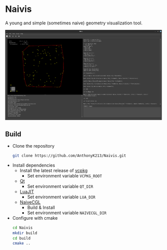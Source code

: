 # Naivis

A young and simple (sometimes naive) geometry visualization tool.

![Naivis](./doc/Naivis.png)

## Build
- Clone the repository
  ```sh
  git clone https://github.com/AnthonyK213/Naivis.git
  ``` 
- Install dependencies
  - Install the latest release of [vcpkg](https://github.com/microsoft/vcpkg)
    - Set environment variable `VCPKG_ROOT`
  - [Qt](https://www.qt.io/download-open-source)
    - Set environment variable `QT_DIR`
  - [LuaJIT](https://github.com/LuaJIT/LuaJIT)
    - Set environment variable `LUA_DIR`
  - [NaiveCGL](https://github.com/AnthonyK213/NaiveCGL)
    - Build & Install
    - Set environment variable `NAIVECGL_DIR`
- Configure with cmake
  ``` sh
  cd Naivis
  mkdir build
  cd build
  cmake ..
  ```
